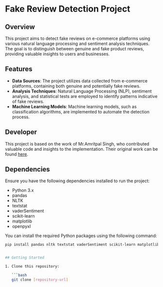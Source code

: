 # Fake Review Detection Project

## Overview

This project aims to detect fake reviews on e-commerce platforms using various natural language processing and sentiment analysis techniques. The goal is to distinguish between genuine and fake product reviews, providing valuable insights to users and businesses.

## Features

- **Data Sources**: The project utilizes data collected from e-commerce platforms, containing both genuine and potentially fake reviews.
- **Analysis Techniques**: Natural Language Processing (NLP), sentiment analysis, and statistical tests are employed to identify patterns indicative of fake reviews.
- **Machine Learning Models**: Machine learning models, such as classification algorithms, are implemented to automate the detection process.

## Developer

This project is based on the work of Mr.Amritpal Singh, who contributed valuable code and insights to the implementation. Their original work can be found [here](https://github.com/i-amritpal/Feature-based-fake-review-detection).

## Dependencies

Ensure you have the following dependencies installed to run the project:

- Python 3.x
- pandas
- NLTK
- textstat
- vaderSentiment
- scikit-learn
- matplotlib
- openpyxl

You can install the required Python packages using the following command:

```bash
pip install pandas nltk textstat vaderSentiment scikit-learn matplotlib openpyxl


## Getting Started

1. Clone this repository:

   ```bash
   git clone [repository-url]
